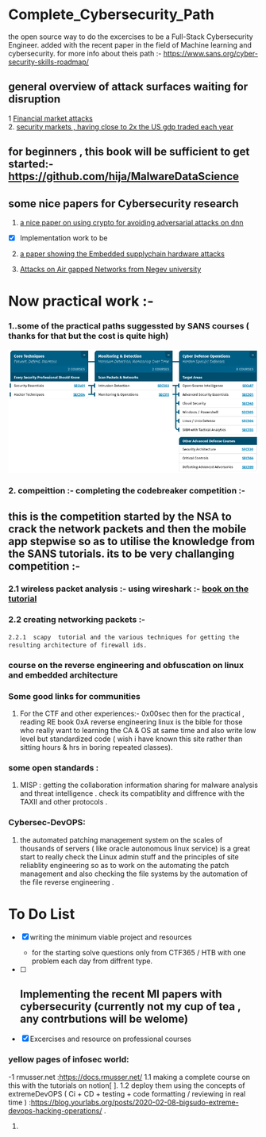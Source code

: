 # Complete_Cybersecurity_Path
the open source way to  do the excercises to be a Full-Stack Cybersecurity Engineer. added with the recent paper in the field of Machine learning and cybersecurity. for more info about theis path :- https://www.sans.org/cyber-security-skills-roadmap/
## general overview of attack surfaces waiting for disruption 
1 [Financial market attacks](https://www.swift.com/resource/how-cyber-attackers-could-target-worlds-financial-markets)
<br>2. [security markets , having close to 2x the US gdp traded each year ](https://www.issanet.org/e/pdf/2018-10_ISSA_Cyber_Risk_in_Securities_Services.pdf)

## for beginners , this book  will be sufficient to get started:-  https://github.com/hija/MalwareDataScience

## some nice papers for  Cybersecurity research 
1.  [a nice paper on using crypto for avoiding adversarial attacks on  dnn](https://arxiv.org/pdf/1809.01715.pdf)
  - [X] Implementation work to be 
   
2. [a  paper showing the Embedded supplychain  hardware  attacks ](https://arxiv.org/abs/1812.02770)

3. [Attacks on Air gapped  Networks  from Negev university ](https://i.blackhat.com/us-18/Wed-August-8/us-18-Guri-AirGap.pdf)

# Now practical  work :- 
### 1..some of the practical paths suggessted by SANS courses ( thanks for that  but the cost is quite high)

![alt text](https://raw.githubusercontent.com/GrandGarcon/Complete_Cybersecurity_Path/master/Docs/Screenshot%20from%202019-09-22%2022-49-57.png)


### 2. compeittion :-  completing the codebreaker competition :- 
this is the competition started by the NSA to crack the network packets  and then the mobile app stepwise so as to utilise the knowledge from the SANS tutorials. its to be very challanging competition :- 
  - 

### 2.1 wireless packet analysis :- using wireshark :- [book on the tutorial](http://index-of.es/Varios-2/Practical%20Packet%20Analysis%20Using%20Wireshark%20to%20Solve%20Real%20World%20Problems.pdf)
  
  
  
  ### 2.2 creating networking packets :- 

    2.2.1  scapy  tutorial and the various techniques for getting the resulting architecture of firewall ids.


### course on the reverse engineering and obfuscation on linux and embedded architecture 



### Some good links for communities 
1. For the CTF and other experiences:- 0x00sec
then for the practical , reading RE book 0xA reverse engineering linux is the bible for those who really want to learning the CA & OS at same time and also write low level but standardized code ( wish i have known this site rather than sitting hours & hrs in boring repeated classes).



### some open standards :
1. MISP : getting the collaboration information sharing  for malware analysis and threat intelligence . check its compatiblity and diffrence with the TAXII and other protocols .


###  Cybersec-DevOPS: 
1. the automated patching management system on the scales of thousands of servers ( like oracle autonomous linux service) is a great start to really check the  Linux admin stuff and the principles of site reliablity engineering so as to work on the automating the patch management and also checking the file systems  by the automation of the file reverse engineering . 


# To Do List

- [X] writing the minimum viable project and resources
  - for the starting solve questions only from CTF365 / HTB  with one problem each day from diffrent type.
  
- [ ] Implementing the recent Ml papers with cybersecurity (currently not my cup of tea , any contrbutions will be welome)
  - 


-[X]  Excercises and resource on professional courses 

###   yellow pages  of infosec world:
  -1 rmusser.net :https://docs.rmusser.net/
    1.1  making a complete course on this with the tutorials on notion[ ]. 
    1.2 deploy them using the concepts of extremeDevOPS ( Ci + CD + testing + code formatting / reviewing in real time ) :https://blog.yourlabs.org/posts/2020-02-08-bigsudo-extreme-devops-hacking-operations/ .
    
1. 



